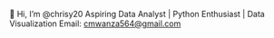  👋 Hi, I’m @chrisy20
Aspiring Data Analyst | Python Enthusiast | Data Visualization
Email: cmwanza564@gmail.com


<!---
chrisy20/chrisy20 is a ✨ special ✨ repository because its `README.md` (this file) appears on your GitHub profile.
You can click the Preview link to take a look at your changes.
--->
